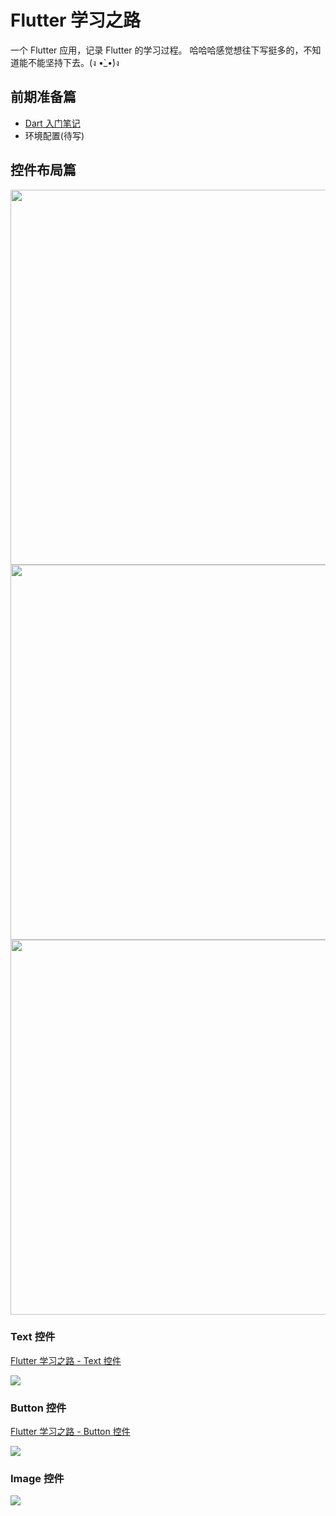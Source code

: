 # Flutter 学习之路

一个 Flutter 应用，记录 Flutter 的学习过程。 哈哈哈感觉想往下写挺多的，不知道能不能坚持下去。(ง •̀_•́)ง

## 前期准备篇

- [Dart 入门笔记](https://www.jianshu.com/p/1bd4674c0760)
- 环境配置(待写)


## 控件布局篇

<img src="https://github.com/draftbk/Blog_Resource/blob/master/Flutter/gif/flutter_load_text.gif" height="600em" /> <img src="https://github.com/draftbk/Blog_Resource/blob/master/Flutter/gif/flutter_load_button.gif" height="600em" /> <img src="https://github.com/draftbk/Blog_Resource/blob/master/Flutter/gif/flutter_load_image.gif" height="600em" /> 

### Text 控件
[Flutter 学习之路 - Text 控件](https://www.jianshu.com/p/23308cadce2a)

![](https://github.com/draftbk/Blog_Resource/blob/master/Flutter/gif/flutter_load_text.gif)


### Button 控件
[Flutter 学习之路 - Button 控件](https://www.jianshu.com/p/db7e2f47fbda)

![](https://github.com/draftbk/Blog_Resource/blob/master/Flutter/gif/flutter_load_button.gif)

### Image 控件

![](https://github.com/draftbk/Blog_Resource/blob/master/Flutter/gif/flutter_load_image.gif)
